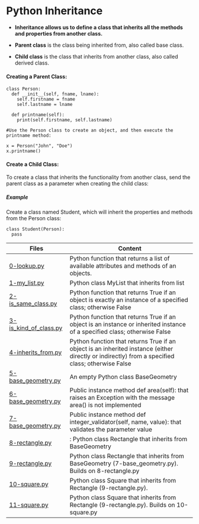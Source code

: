 # Python Inheritance

* **Inheritance allows us to define a class that inherits all the methods and properties from another class.**

* **Parent class** is the class being inherited from, also called base class.

* **Child class** is the class that inherits from another class, also called derived class.


#### Creating a Parent Class:
```
class Person:
  def __init__(self, fname, lname):
    self.firstname = fname
    self.lastname = lname

  def printname(self):
    print(self.firstname, self.lastname)

#Use the Person class to create an object, and then execute the printname method:

x = Person("John", "Doe")
x.printname()
```

#### Create a Child Class:

To create a class that inherits the functionality from another class, send the parent class as a parameter when creating the child class:

##### Example
Create a class named Student, which will inherit the properties and methods from the Person class:

```
class Student(Person):
  pass
```

Files | Content
-------- | -----------
[0-lookup.py](./0-lookup.py)| Python function that returns a list of available attributes and methods of an objects.
[1-my_list.py](./1-my_list.py) | Python class MyList that inherits from list
[2-is_same_class.py](./2-is_same_class.py) | Python function that returns True if an object is exactly an instance of a specified class; otherwise False
[3-is_kind_of_class.py](./3-is_kind_of_class.py)| Python function that returns True if an object is an instance or inherited instance of a specified class; otherwise False
[4-inherits_from.py](./4-inherits_from.py) | Python function that returns True if an object is an inherited instance (either directly or indirectly) from a specified class; otherwise False
[5-base_geometry.py](./5-base_geometry.py)| An empty Python class BaseGeometry
[6-base_geometry.py](./6-base_geometry.py)| Public instance method def area(self): that raises an Exception with the message area() is not implemented
[7-base_geometry.py](./7-base_geometry.py) | Public instance method def integer_validator(self, name, value): that validates the parameter value
[8-rectangle.py](./8-rectangle.py) | : Python class Rectangle that inherits from BaseGeometry 
[9-rectangle.py](./9-rectangle.py) |Python class Rectangle that inherits from BaseGeometry (7-base_geometry.py). Builds on 8-rectangle.py
[10-square.py](./10-square.py) | Python class Square that inherits from Rectangle (9-rectangle.py).
[11-square.py](./11-square.py) | Python class Square that inherits from Rectangle (9-rectangle.py). Builds on 10-square.py

